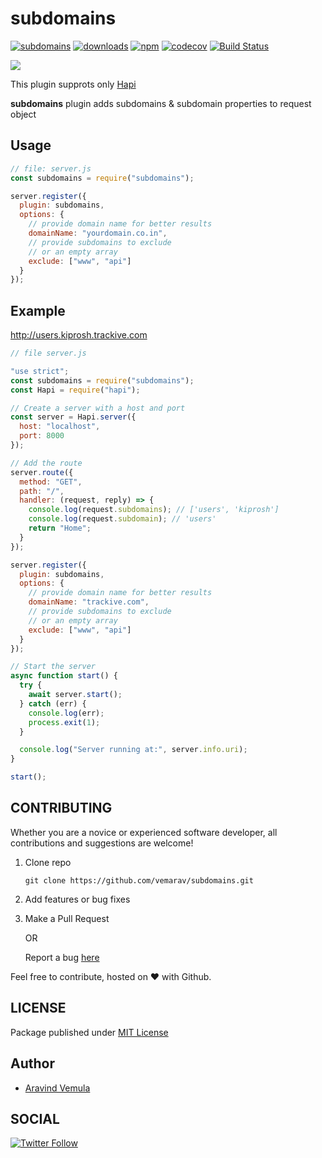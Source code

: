 # subdomains

[![subdomains](https://img.shields.io/badge/dynamic/json.svg?label=subdomains&url=https%3A%2F%2Fraw.githubusercontent.com%2Fvemarav%2Fsubdomains%2Fmaster%2Fpackage.json&query=version&colorB=0275D8&prefix=v)](https://www.npmjs.com/package/subdomains/v/latest)
[![downloads](https://img.shields.io/npm/dt/subdomains.svg)](https://npmjs.com/package/subdomains/v/latest)
[![npm](https://img.shields.io/npm/v/npm.svg)](https://www.npmjs.com/package/npm)
[![codecov](https://codecov.io/gh/vemarav/subdomains/branch/master/graph/badge.svg)](https://codecov.io/gh/vemarav/subdomains)
[![Build Status](https://travis-ci.com/vemarav/subdomains.svg?branch=master)](https://travis-ci.com/vemarav/subdomains)

[![](https://img.shields.io/github/stars/vemarav/subdomains.svg?label=Stars&style=social)](https://github.com/vemarav/subdomains)

This plugin supprots only [Hapi](https://hapijs.com)

**subdomains** plugin adds subdomains & subdomain properties to request object

## Usage

```js
// file: server.js
const subdomains = require("subdomains");

server.register({
  plugin: subdomains,
  options: {
    // provide domain name for better results
    domainName: "yourdomain.co.in",
    // provide subdomains to exclude
    // or an empty array
    exclude: ["www", "api"]
  }
});
```

## Example

http://users.kiprosh.trackive.com

```js
// file server.js

"use strict";
const subdomains = require("subdomains");
const Hapi = require("hapi");

// Create a server with a host and port
const server = Hapi.server({
  host: "localhost",
  port: 8000
});

// Add the route
server.route({
  method: "GET",
  path: "/",
  handler: (request, reply) => {
    console.log(request.subdomains); // ['users', 'kiprosh']
    console.log(request.subdomain); // 'users'
    return "Home";
  }
});

server.register({
  plugin: subdomains,
  options: {
    // provide domain name for better results
    domainName: "trackive.com",
    // provide subdomains to exclude
    // or an empty array
    exclude: ["www", "api"]
  }
});

// Start the server
async function start() {
  try {
    await server.start();
  } catch (err) {
    console.log(err);
    process.exit(1);
  }

  console.log("Server running at:", server.info.uri);
}

start();
```

## CONTRIBUTING

Whether you are a novice or experienced software developer,
all contributions and suggestions are welcome!

1. Clone repo

   ```shell
   git clone https://github.com/vemarav/subdomains.git
   ```

2. Add features or bug fixes
3. Make a Pull Request

   OR

   Report a bug [here](https://github.com/vemarav/subdomains/issues/new/choose)

Feel free to contribute, hosted on ❤️ with Github.

## LICENSE

Package published under [MIT License](https://github.com/vemarav/subdomains/blob/master/LICENSE)

## Author

- [Aravind Vemula](https://github.com/vemarav)

## SOCIAL

[![Twitter Follow](https://img.shields.io/twitter/follow/vemarav.svg?style=social&label=Follow)](https://twitter.com/vemarav)
